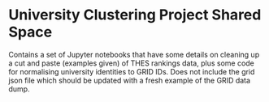 University Clustering Project Shared Space
==========================================

Contains a set of Jupyter notebooks that have some details on cleaning up a cut and paste (examples given) of THES
rankings data, plus some code for normalising university identities to GRID IDs. Does not include the grid json file
which should be updated with a fresh example of the GRID data dump.
